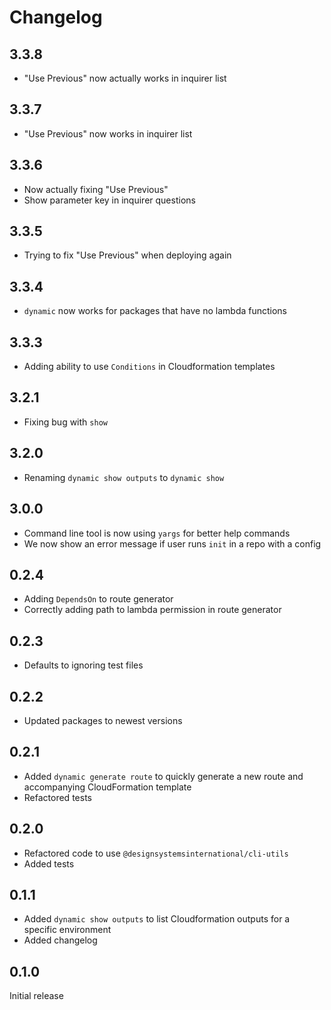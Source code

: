# Changelog

## 3.3.8

- "Use Previous" now actually works in inquirer list

## 3.3.7

- "Use Previous" now works in inquirer list

## 3.3.6

- Now actually fixing "Use Previous"
- Show parameter key in inquirer questions

## 3.3.5

- Trying to fix "Use Previous" when deploying again

## 3.3.4

- `dynamic` now works for packages that have no lambda functions

## 3.3.3

- Adding ability to use `Conditions` in Cloudformation templates

## 3.2.1

- Fixing bug with `show`

## 3.2.0

- Renaming `dynamic show outputs` to `dynamic show`

## 3.0.0

- Command line tool is now using `yargs` for better help commands
- We now show an error message if user runs `init` in a repo with a config

## 0.2.4

- Adding `DependsOn` to route generator
- Correctly adding path to lambda permission in route generator

## 0.2.3

- Defaults to ignoring test files

## 0.2.2

- Updated packages to newest versions

## 0.2.1

- Added `dynamic generate route` to quickly generate a new route and accompanying CloudFormation template
- Refactored tests

## 0.2.0

- Refactored code to use `@designsystemsinternational/cli-utils`
- Added tests

## 0.1.1

- Added `dynamic show outputs` to list Cloudformation outputs for a specific environment
- Added changelog

## 0.1.0

Initial release
